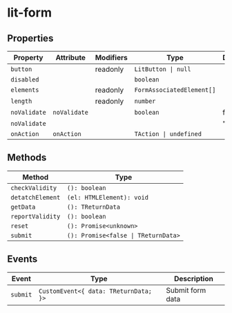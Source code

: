 # lit-form

## Properties

| Property      | Attribute    | Modifiers | Type                      | Default  |
|---------------|--------------|-----------|---------------------------|----------|
| `button`      |              | readonly  | `LitButton \| null`       |          |
| `disabled`    |              |           | `boolean`                 |          |
| `elements`    |              | readonly  | `FormAssociatedElement[]` |          |
| `length`      |              | readonly  | `number`                  |          |
| `noValidate`  | `noValidate` |           | `boolean`                 | false    |
| `noValidate ` |              |           |                           | " false" |
| `onAction`    | `onAction`   |           | `TAction \| undefined`    |          |

## Methods

| Method           | Type                                |
|------------------|-------------------------------------|
| `checkValidity`  | `(): boolean`                       |
| `detatchElement` | `(el: HTMLElement): void`           |
| `getData`        | `(): TReturnData`                   |
| `reportValidity` | `(): boolean`                       |
| `reset`          | `(): Promise<unknown>`              |
| `submit`         | `(): Promise<false \| TReturnData>` |

## Events

| Event    | Type                                  | Description      |
|----------|---------------------------------------|------------------|
| `submit` | `CustomEvent<{ data: TReturnData; }>` | Submit form data |
